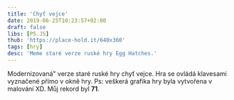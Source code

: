 ```yaml
---
title: 'Chyť vejce'
date: 2019-06-25T10:23:57+02:00
draft: false
libs: [P5.JS]
thub: 'https://place-hold.it/640x360'
tags: [hry]
desc: 'Meme staré verze ruské hry Egg Hatches.'
---
```


Modernizovaná" verze staré ruské hry chyť vejce. Hra se ovládá klavesami vyznačené přímo v okně hry. Ps: veškerá grafika hry byla vytvořena v malování XD. Můj rekord byl <b>71</b>.

<script language="javascript" type="text/javascript" src="images.js"></script>
<script language="javascript" type="text/javascript" src="keys.js"></script>
<script language="javascript" type="text/javascript" src="egg.js"></script>
<script language="javascript" type="text/javascript" src="sketch.js"></script>
